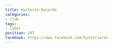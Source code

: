 ```yaml
---
title: Hysteria Records
categories:
- club
tags:
- label
position: 247
facebook: https://www.facebook.com/hysteriarec
---
```


